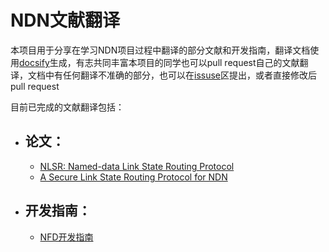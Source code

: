 # NDN文献翻译

本项目用于分享在学习NDN项目过程中翻译的部分文献和开发指南，翻译文档使用[docsify](https://docsify.js.org/#/)生成，有志共同丰富本项目的同学也可以pull request自己的文献翻译，文档中有任何翻译不准确的部分，也可以在[issuse](https://github.com/SunnyQjm/ndn-paper-translation/issues)区提出，或者直接修改后pull request

目前已完成的文献翻译包括：

- ## 论文：

  - [NLSR: Named-data Link State Routing Protocol](nlsr_named_data_link_state_routing_protocol_2013.md)
  - [A Secure Link State Routing Protocol for NDN](nlsr_a_secure_link_state_routing_protocol_for_ndn_2018.md)

- ## 开发指南：

  - [NFD开发指南](NFD-developer-guide-zh.md)